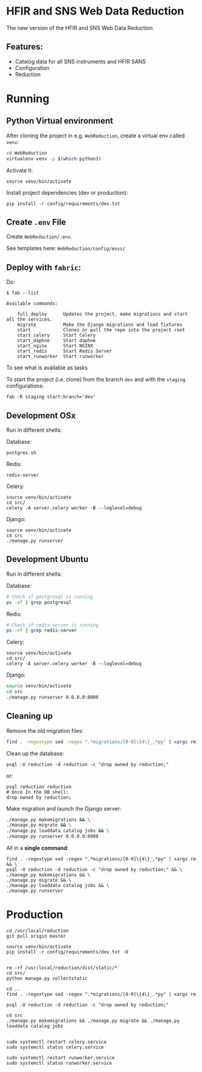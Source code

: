 # HFIR and SNS Web Data Reduction

The new version of the HFIR and SNS Web Data Reduction

## Features:

- Catalog data for all SNS instruments and HFIR SANS
- Configuration
- Reduction

# Running

## Python Virtual environment

After cloning the project in e.g. `WebReduction`, create a virtual env called `venv`:

```sh
cd WebReduction
virtualenv venv -p $(which python3)
```

Activate it:

```
source venv/bin/activate
```

Install project dependencies (dev or production):

```
pip install -r config/requirements/dev.txt
```

## Create `.env` File

Create `WebReduction/.env`.

See templates here:
`WebReduction/config/envs/`

## Deploy with `fabric`:

Do:
```
$ fab --list

Available commands:

    full_deploy      Updates the project, make migrations and start all the services.
    migrate          Make the Django migrations and load fixtures
    start            Clones or pull the repo into the project root
    start_celery     Start Celery
    start_daphne     Start daphne
    start_nginx      Start NGINX
    start_redis      Start Redis Server
    start_runworker  Start runworker

```

To see what is available as tasks

To start the project (i.e. clone) from the branch `dev` and with the `staging` configurations:

```
fab -R staging start:branch='dev'
```

## Development OSx

Run in different shells:

Database:

```
postgres.sh
```

Redis:

```
redis-server
```

Celery:

```
source venv/bin/activate
cd src/
celery -A server.celery worker -B --loglevel=debug
```

Django:

```
source venv/bin/activate
cd src
./manage.py runserver
```

## Development Ubuntu

Run in different shells:

Database:

```sh
# Check if postgresql is running
ps -ef | grep postgresql
```

Redis:

```sh
# Check if redis-server is running
ps -ef | grep redis-server
```

Celery:

```
source venv/bin/activate
cd src/
celery -A server.celery worker -B --loglevel=debug
```

Django:

```sh
source venv/bin/activate
cd src
./manage.py runserver 0.0.0.0:8000
```

## Cleaning up

Remove the old migration files:

```sh
find . -regextype sed -regex ".*migrations/[0-9]\{4\}_.*py" | xargs rm
```

Clean up the database:
```
psql -U reduction -d reduction -c "drop owned by reduction;"
```
or:
```
psql reduction reduction
# Once In the DB shell:
drop owned by reduction;
```


Make migration and launch the Django server:

```sh
./manage.py makemigrations && \
./manage.py migrate && \
./manage.py loaddata catalog jobs && \
./manage.py runserver 0.0.0.0:8000
```


All in a **single command**:

```
find . -regextype sed -regex ".*migrations/[0-9]\{4\}_.*py" | xargs rm && \
psql -U reduction -d reduction -c "drop owned by reduction;" && \
./manage.py makemigrations && \
./manage.py migrate && \
./manage.py loaddata catalog jobs && \
./manage.py runserver
```

# Production


```
cd /usr/local/reduction
git pull origin master

source venv/bin/activate
pip install -r config/requirements/dev.txt -U


rm -rf /usr/local/reduction/dist/static/*
cd src/
python manage.py collectstatic

cd ..
find . -regextype sed -regex ".*migrations/[0-9]\{4\}_.*py" | xargs rm

psql -U reduction -d reduction -c "drop owned by reduction;"

cd src
./manage.py makemigrations && ./manage.py migrate && ./manage.py loaddata catalog jobs


sudo systemctl restart celery.service
sudo systemctl status celery.service

sudo systemctl restart runworker.service
sudo systemctl status runworker.service

```
